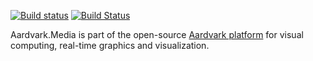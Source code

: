 [![Build status](https://ci.appveyor.com/api/projects/status/qgpb8dtjjxdwqjv2/branch/master?svg=true)](https://ci.appveyor.com/project/haraldsteinlechner/aardvark-media/branch/master)
[![Build Status](https://travis-ci.org/aardvark-platform/aardvark.media.svg?branch=master)](https://travis-ci.org/aardvark-platform/aardvark.media)

Aardvark.Media is part of the open-source [Aardvark platform](https://github.com/aardvark-platform/aardvark.docs) for visual computing, real-time graphics and visualization.
